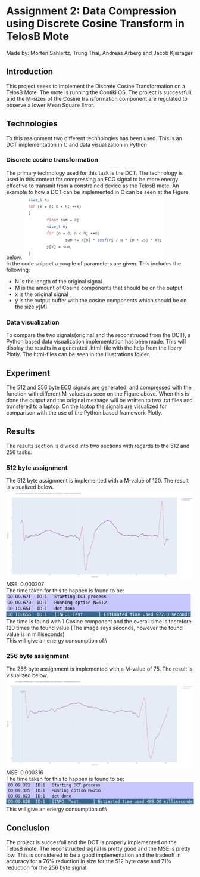 # Assignment 2: Data Compression using Discrete Cosine Transform in TelosB Mote
Made by: Morten Sahlertz, Trung Thai, Andreas Arberg and Jacob Kjærager

## Introduction
This project seeks to implement the Discrete Cosine Transformation on a TelosB Mote. The mote is running the Contiki OS. 
The project is successfull, and the M-sizes of the Cosine transformation component are regulated to observe a lower Mean Square Error.

## Technologies
To this assignment two different technologies has been used. This is an DCT implementation in C and data visualization in Python

### Discrete cosine transformation
The primary technology used for this task is the DCT. The technology is used in this context for compressing an ECG signal to be more energy effective to transmit from a constrained device as the TelosB mote. 
An example to how a DCT can be implemented in C can be seen at the Figure below. 
![alt text](https://github.com/Dudeslam/Wu-Tan-Lan/blob/master/Assignment2/Illustrations/DCT_code2.PNG?raw=true)\
In the code snippet a couple of parameters are given. This includes the following: 
- N is the length of the original signal
- M is the amount of Cosine components that should be on the output 
- x is the original signal
- y is the output buffer with the cosine components which should be on the size y[M]

### Data visualization
To compare the two signals(original and the reconstruced from the DCT), a Python based data visualization implementation has been made. This will display the results in a generated .html-file with the help from the libary Plotly. The html-files can be seen in the Illustrations folder.  

## Experiment
The 512 and 256 byte ECG signals are generated, and compressed with the function with different M-values as seen on the Figure above. When this is done the output and the original message will be written to two .txt files and transfered to a laptop. On the laptop the signals are visualized for comparison with the use of the Python based framework Plotly.

## Results 
The results section is divided into two sections with regards to the 512 and 256 tasks. 


### 512 byte assignment
The 512 byte assignment is implemented with a M-value of 120. The result is visualized below. 
![alt text](https://github.com/Dudeslam/Wu-Tan-Lan/blob/master/Assignment2/Illustrations/512_comp.png?raw=true)
MSE: 0.000207\
The time taken for this to happen is found to be:\
![alt text](https://github.com/Dudeslam/Wu-Tan-Lan/blob/master/Assignment2/Illustrations/512_time.png?raw=true) \
The time is found with 1 Cosine component and the overall time is therefore 120 times the found value (The image says seconds, however the found value is in milliseconds)\
This will give an energy consumption of:\

### 256 byte assignment 
The 256 byte assignment is implemented with a M-value of 75. The result is visualized below. 
![alt text](https://github.com/Dudeslam/Wu-Tan-Lan/blob/master/Assignment2/Illustrations/256_comp.png?raw=true)
MSE: 0.000316\
The time taken for this to happen is found to be:\
![alt text](https://github.com/Dudeslam/Wu-Tan-Lan/blob/master/Assignment2/Illustrations/256_time.png?raw=true)
This will give an energy consumption of:\

## Conclusion
The project is succesfull and the DCT is properly implemented on the TelosB mote. The reconstructed signal is pretty good and the MSE is pretty low. This is considered to be a good implementation and the tradeoff in accuracy for a 76% reduction in size for the 512 byte case and 71% reduction for the 256 byte signal.
